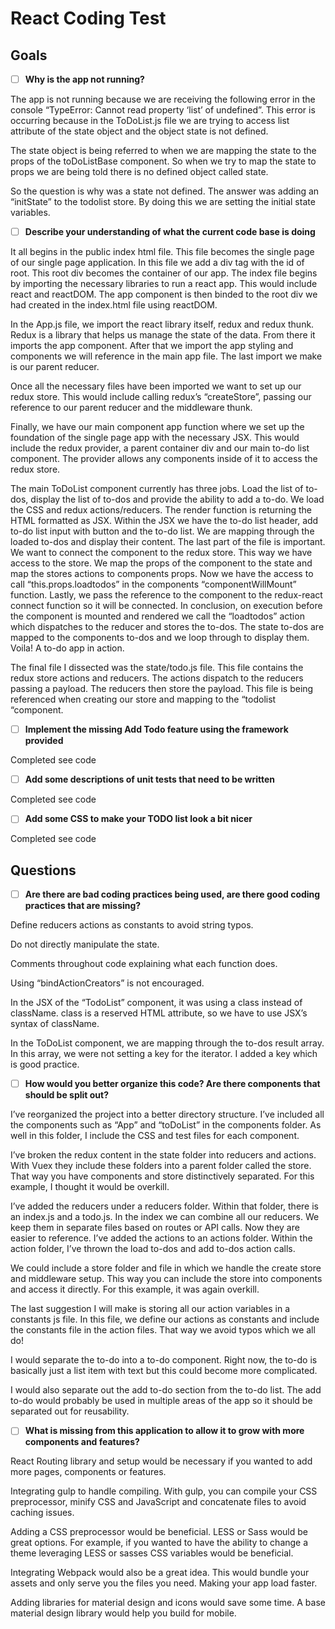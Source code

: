 # React Coding Test

## Goals

- [ ] **Why is the app not running?**

The app is not running because we are receiving the following error in the console “TypeError: Cannot read property ‘list’ of undefined”.  This error is occurring because in the ToDoList.js file we are trying to access list attribute of the state object and the object state is not defined. 

The state object is being referred to when we are mapping the state to the props of the toDoListBase component. So when we try to map the state to props we are being told there is no defined object called state.

So the question is why was a state not defined. The answer was adding an “initState” to the todolist store. By doing this we are setting the initial state variables. 

- [ ] **Describe your understanding of what the current code base is doing**

It all begins in the public index html file. This file becomes the single page of our single page application. In this file we add a div tag with the id of root. This root div becomes the container of our app. The index file begins by importing the necessary libraries to run a react app. This would include react and reactDOM. The app component is then binded to the root div we had created in the index.html file using reactDOM. 

In the App.js file, we import the react library itself,  redux and redux thunk. Redux is a library that helps us manage the state of the data. From there it imports the app component. After that we import the app styling and components we will reference in the main app file. The last import we make is our parent reducer.

Once all the necessary files have been imported we want to set up our redux store. This would include calling redux’s “createStore”, passing our reference to our parent reducer and the middleware thunk.

Finally, we have our main component app function where we set up the foundation of the single page app with the necessary JSX. This would include the redux provider, a parent container div and our main to-do list component. The provider allows any components inside of it to access the redux store.

The main ToDoList component currently has three jobs. Load the list of to-dos, display the list of to-dos and provide the ability to add a to-do.  We load the CSS and redux actions/reducers. The render function is returning the HTML formatted as JSX. Within the JSX we have the to-do list header, add to-do list input with button and the to-do list. We are mapping through the loaded to-dos and display their content. The last part of the file is important. We want to connect the component to the redux store. This way we have access to the store. We map the props of the component to the state and map the stores actions to components props. Now we have the access to call “this.props.loadtodos” in the components “componentWillMount” function. Lastly, we pass the reference to the component to the redux-react connect function so it will be connected. In conclusion, on execution before the component is mounted and rendered we call the “loadtodos” action which dispatches to the reducer and stores the to-dos. The state to-dos are mapped to the components to-dos and we loop through to display them. Voila! A to-do app in action. 

The final file I dissected was the state/todo.js file. This file contains the redux store actions and reducers. The actions dispatch to the reducers passing a payload. The reducers then store the payload. This file is being referenced when creating our store and mapping to the “todolist “component. 


- [ ] **Implement the missing Add Todo feature using the framework provided**

Completed see code

- [ ] **Add some descriptions of unit tests that need to be written**

Completed see code

- [ ] **Add some CSS to make your TODO list look a bit nicer**

Completed see code

## Questions

- [ ] **Are there are bad coding practices being used, are there good coding practices that are missing?**

Define reducers actions as constants to avoid string typos. 

Do not directly manipulate the state. 

Comments throughout code explaining what each function does. 

Using “bindActionCreators” is not encouraged.

In the JSX of the “TodoList” component, it was using a class instead of className. class is a reserved HTML attribute, so we have to use JSX’s syntax of className.

In the ToDoList component, we are mapping through the to-dos result array. In this array, we were not setting a key for the iterator. I added a key which is good practice.


- [ ] **How would you better organize this code? Are there components that should be split out?**

I’ve reorganized the project into a better directory structure. I’ve included all the components such as “App” and “toDoList” in the components folder. As well in this folder, I include the CSS and test files for each component.

I’ve broken the redux content in the state folder into reducers and actions. With Vuex they include these folders into a parent folder called the store. That way you have components and store distinctively separated. For this example, I thought it would be overkill. 

I’ve added the reducers under a reducers folder. Within that folder, there is an index.js and a todo.js. In the index we can combine all our reducers. We keep them in separate files based on routes or API calls. Now they are easier to reference. 
I’ve added the actions to an actions folder. Within the action folder, I’ve thrown the load to-dos and add to-dos action calls. 

We could include a store folder and file in which we handle the create store and middleware setup. This way you can include the store into components and access it directly. For this example, it was again overkill.

The last suggestion I will make is storing all our action variables in a constants js file. In this file, we define our actions as constants and include the constants file in the action files. That way we avoid typos which we all do!

I would separate the to-do into a to-do component. Right now, the to-do is basically just a list item with text but this could become more complicated. 

I would also separate out the add to-do section from the to-do list. The add to-do would probably be used in multiple areas of the app so it should be separated out for reusability. 


- [ ] **What is missing from this application to allow it to grow with more components and features?**

React Routing library and setup would be necessary if you wanted to add more pages, components or features. 

Integrating gulp to handle compiling. With gulp, you can compile your CSS preprocessor, minify CSS and JavaScript and concatenate files to avoid caching issues.

Adding a CSS preprocessor would be beneficial. LESS or Sass would be great options. For example, if you wanted to have the ability to change a theme leveraging LESS or sasses CSS variables would be beneficial. 

Integrating Webpack would also be a great idea. This would bundle your assets and only serve you the files you need. Making your app load faster.

Adding libraries for material design and icons would save some time. A base material design library would help you build for mobile. 
